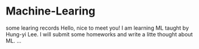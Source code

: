 # Machine-Learing
some learing records
Hello, nice to meet you!
I am learning ML taught by Hung-yi Lee. I will submit some homeworks and write a litte thought about ML.
...
